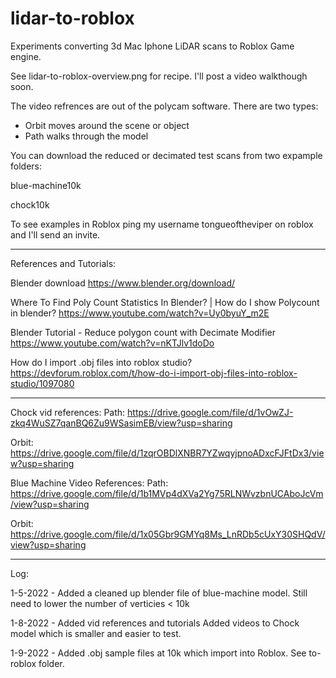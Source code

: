 # lidar-to-roblox
Experiments converting 3d Mac Iphone LiDAR scans to Roblox Game engine. 

See lidar-to-roblox-overview.png for recipe.
I'll post a video walkthough soon. 

The video refrences are out of the polycam software. There are two types:
- Orbit moves around the scene or object
- Path walks through the model 

You can download the reduced or decimated test scans from two expample folders:

blue-machine10k

chock10k

To see examples in Roblox ping my username tongueoftheviper on roblox and I'll send an invite. 

----------------------------------------------------

References and Tutorials:

Blender download
https://www.blender.org/download/

Where To Find Poly Count Statistics In Blender? | How do I show Polycount in blender?
https://www.youtube.com/watch?v=Uy0byuY_m2E

Blender Tutorial - Reduce polygon count with Decimate Modifier
https://www.youtube.com/watch?v=nKTJlv1doDo

How do I import .obj files into roblox studio? 
https://devforum.roblox.com/t/how-do-i-import-obj-files-into-roblox-studio/1097080

----------------------------------------------------

Chock vid references:
Path:
https://drive.google.com/file/d/1vOwZJ-zkq4WuSZ7qanBQ6Zu9WSasimEB/view?usp=sharing

Orbit:
https://drive.google.com/file/d/1zqrOBDlXNBR7YZwqyjpnoADxcFJFtDx3/view?usp=sharing

Blue Machine Video References:
Path:
https://drive.google.com/file/d/1b1MVp4dXVa2Yg75RLNWvzbnUCAboJcVm/view?usp=sharing

Orbit:
https://drive.google.com/file/d/1x05Gbr9GMYq8Ms_LnRDb5cUxY30SHQdV/view?usp=sharing

----------------------------------------------------

Log:

1-5-2022 - Added a cleaned up blender file of blue-machine model. Still need to lower the number of verticies < 10k 

1-8-2022 - Added vid references and tutorials Added videos to Chock model which is smaller and easier to test. 

1-9-2022 - Added .obj sample files at 10k which import into Roblox. See to-roblox folder. 
